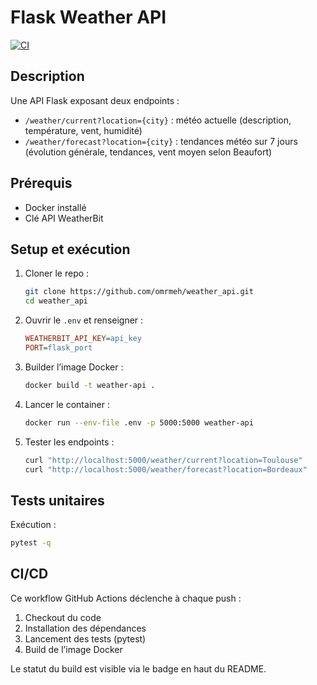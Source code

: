 # Flask Weather API

[![CI](https://github.com/omrmeh/weather_api/actions/workflows/ci.yml/badge.svg)](https://github.com/omrmeh/weather_api/actions/workflows/ci.yml)

## Description

Une API Flask exposant deux endpoints :

* `/weather/current?location={city}` : météo actuelle (description, température, vent, humidité)
* `/weather/forecast?location={city}` : tendances météo sur 7 jours (évolution générale, tendances, vent moyen selon Beaufort)

## Prérequis

* Docker installé
* Clé API WeatherBit 

## Setup et exécution

1. Cloner le repo :

   ```bash
   git clone https://github.com/omrmeh/weather_api.git
   cd weather_api
   ```
2. Ouvrir le `.env` et renseigner :

   ```ini
   WEATHERBIT_API_KEY=api_key
   PORT=flask_port
   ```
3. Builder l’image Docker :

   ```bash
   docker build -t weather-api .
   ```
4. Lancer le container :

   ```bash
   docker run --env-file .env -p 5000:5000 weather-api
   ```
5. Tester les endpoints :

   ```bash
   curl "http://localhost:5000/weather/current?location=Toulouse"
   curl "http://localhost:5000/weather/forecast?location=Bordeaux"
   ```

## Tests unitaires

Exécution :

```bash
pytest -q
```

## CI/CD

Ce workflow GitHub Actions déclenche à chaque push :

1. Checkout du code
2. Installation des dépendances
3. Lancement des tests (pytest)
4. Build de l’image Docker

Le statut du build est visible via le badge en haut du README.
